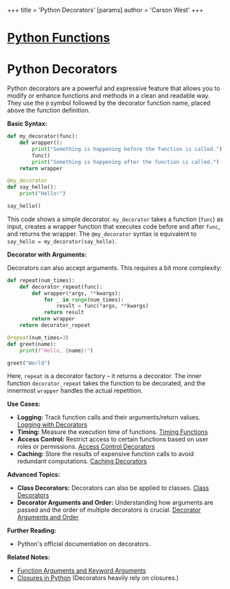 +++
 title = 'Python Decorators'
[params]
	author = 'Carson West'
+++
# [Python Functions](./../python-functions/)
# Python Decorators

Python decorators are a powerful and expressive feature that allows you to modify or enhance functions and methods in a clean and readable way.  They use the `@` symbol followed by the decorator function name, placed above the function definition.

**Basic Syntax:**

```python
def my_decorator(func):
    def wrapper():
        print("Something is happening before the function is called.")
        func()
        print("Something is happening after the function is called.")
    return wrapper

@my_decorator
def say_hello():
    print("Hello!")

say_hello()
```

This code shows a simple decorator. `my_decorator` takes a function (`func`) as input, creates a wrapper function that executes code before and after `func`, and returns the wrapper. The `@my_decorator` syntax is equivalent to `say_hello = my_decorator(say_hello)`.


**Decorator with Arguments:**

Decorators can also accept arguments.  This requires a bit more complexity:

```python
def repeat(num_times):
    def decorator_repeat(func):
        def wrapper(*args, **kwargs):
            for _ in range(num_times):
                result = func(*args, **kwargs)
            return result
        return wrapper
    return decorator_repeat

@repeat(num_times=3)
def greet(name):
    print(f"Hello, {name}!")

greet("World")
```

Here, `repeat` is a decorator factory – it returns a decorator.  The inner function `decorator_repeat` takes the function to be decorated, and the innermost `wrapper` handles the actual repetition.


**Use Cases:**

* **Logging:**  Track function calls and their arguments/return values. [Logging with Decorators](./../logging-with-decorators/)
* **Timing:** Measure the execution time of functions. [Timing Functions](./../timing-functions/)
* **Access Control:** Restrict access to certain functions based on user roles or permissions. [Access Control Decorators](./../access-control-decorators/)
* **Caching:** Store the results of expensive function calls to avoid redundant computations. [Caching Decorators](./../caching-decorators/)


**Advanced Topics:**

* **Class Decorators:** Decorators can also be applied to classes. [Class Decorators](./../class-decorators/)
* **Decorator Arguments and Order:** Understanding how arguments are passed and the order of multiple decorators is crucial. [Decorator Arguments and Order](./../decorator-arguments-and-order/)

**Further Reading:**

* Python's official documentation on decorators.


**Related Notes:**

* [Function Arguments and Keyword Arguments](./../function-arguments-and-keyword-arguments/)
* [Closures in Python](./../closures-in-python/)  (Decorators heavily rely on closures.)
